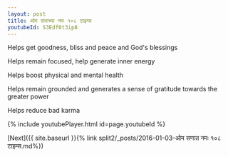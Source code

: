 ```yaml
---
layout: post
title: ओम संताच्या नमः १०८ टाइम्स
youtubeId: S3Edf0t3ip8
---
```

 
 
Helps get goodness, bliss and peace and God's blessings
 
Helps remain focused, help generate inner energy 
 
Helps boost physical and mental health 
 
Helps remain grounded and generates a sense of gratitude towards the greater power 
 
Helps reduce bad karma
 
 
 
 


{% include youtubePlayer.html id=page.youtubeId %}
 
[Next]({{ site.baseurl }}{% link  split2/_posts/2016-01-03-ओम सणात नमः १०८ टाइम्स.md%})
 
